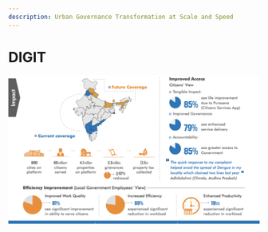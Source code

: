 ```yaml
---
description: Urban Governance Transformation at Scale and Speed
---
```


# DIGIT



![](.gitbook/assets/image%20%287%29.png)

